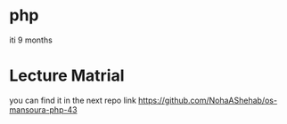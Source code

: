 # php
iti 9 months

# Lecture Matrial
you can find it in the next repo link https://github.com/NohaAShehab/os-mansoura-php-43
